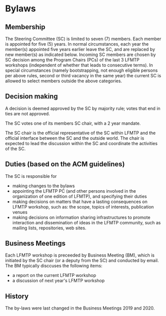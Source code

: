 # Bylaws
## Membership

The Steering Committee (SC) is limited to seven (7) members. Each member is
appointed for five (5) years.  In normal circumstances, each year the member(s)
appointed five years earlier leave the SC, and are replaced by new member(s) as
indicated below. Incoming SC members are chosen by SC decision among the
Program Chairs (PCs) of the last 3 LFMTP workshops (independent of whether that
leads to consecutive terms). In special circumstances (namely bootstrapping,
not enough eligible persons per above rules, second or third vacancy in the
same year) the current SC is allowed to select members outside the above
categories.


## Decision making

A decision is deemed approved by the SC by majority rule; votes that end in ties are not approved.

The SC votes one of its members SC chair, with a 2 year mandate.

The SC chair is the official representative of the SC within LFMTP and the official interface between the SC and the outside world. The chair is expected to lead the discussion within the SC and coordinate the activities of the SC.

## Duties (based on the ACM guidelines)

The SC is responsible for

 * making changes to the bylaws
 * appointing the LFMTP PC (and other persons involved in the organization of one edition of LFMTP), and specifying their duties
 * making decisions on matters that have a lasting consequences on LFMTP workshop, such as: the scope, topics of interests, publication venues
 * making decisions on information sharing infrastructures to promote interaction and dissemination of ideas in the LFMTP community, such as mailing lists, repositories, web sites.

## Business Meetings

Each LFMTP workshop is preceeded by Business Meeting (BM), which is initiated
by the SC chair (or a deputy from the SC) and conducted by email. The BM
typically disccuses the following items:

 *  a report on the current LFMTP workshop
 *  a discussion of next year's LFMTP workshop

## History

The by-laws were last changed in the Business Meetings 2019 and 2020.

